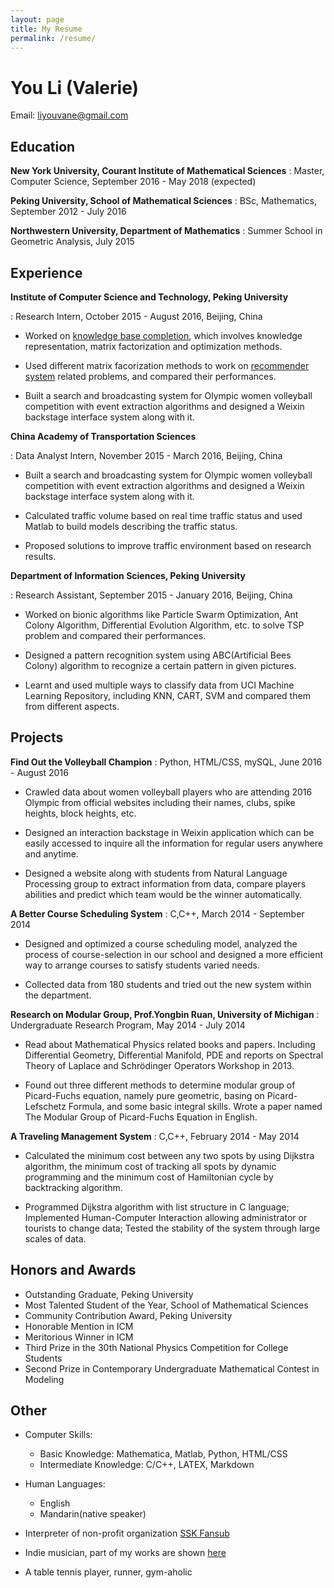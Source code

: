 ```yaml
---
layout: page
title: My Resume
permalink: /resume/
---
```


You Li (Valerie)
=======

Email: liyouvane@gmail.com

Education
---------

**New York University, Courant Institute of Mathematical Sciences**
: Master, Computer Science, September 2016 - May 2018 (expected)

**Peking University, School of Mathematical Sciences**
: BSc, Mathematics, September 2012 - July 2016

**Northwestern University, Department of Mathematics**
: Summer School in Geometric Analysis, July 2015

Experience
----------

**Institute of Computer Science and Technology, Peking University**

: Research Intern, October 2015 - August 2016, Beijing, China

* Worked on [knowledge base completion](https://github.com/liyouvane/Matrix-Factorization-for-Knowledgebase-Completion), which involves knowledge representation, matrix factorization and optimization methods.

* Used different matrix facorization methods to work on [recommender system](https://github.com/liyouvane/Matrix-Factorization-for-Recommender-System) related problems, and compared their performances.

* Built a search and broadcasting system for Olympic women volleyball competition with event extraction algorithms and designed a Weixin backstage interface system along with it.

**China Academy of Transportation Sciences**

: Data Analyst Intern, November 2015 - March 2016, Beijing, China

* Built a search and broadcasting system for Olympic women volleyball competition with event extraction algorithms and designed a Weixin backstage interface system along with it.

* Calculated traffic volume based on real time traffic status and used Matlab to build models describing the traffic status.

* Proposed solutions to improve traffic environment based on research results.


**Department of Information Sciences, Peking University**

: Research Assistant, September 2015 - January 2016, Beijing, China

* Worked on bionic algorithms like Particle Swarm Optimization, Ant Colony Algorithm, Differential Evolution Algorithm, etc. to solve TSP problem and compared their performances.

* Designed a pattern recognition system using ABC(Artificial Bees Colony) algorithm to recognize a certain pattern in given pictures.

* Learnt and used multiple ways to classify data from UCI Machine Learning Repository, including KNN, CART, SVM and compared them from different aspects.


Projects
----------------
**Find Out the Volleyball Champion**
: Python, HTML/CSS, mySQL, June 2016 - August 2016

* Crawled data about women volleyball players who are attending 2016 Olympic from official websites including their names, clubs, spike heights, block heights, etc.

* Designed an interaction backstage in Weixin application which can be easily accessed to inquire all the information for regular users anywhere and anytime.

* Designed a website along with students from Natural Language Processing group to extract information from data, compare players abilities and predict which team would be the winner automatically.

**A Better Course Scheduling System**
: C,C++, March 2014 - September 2014

* Designed and optimized a course scheduling model, analyzed the process of course-selection in our school and designed a more efficient way to arrange courses to satisfy students varied needs.

* Collected data from 180 students and tried out the new system within the department.

**Research on Modular Group, Prof.Yongbin Ruan, University of Michigan**
: Undergraduate Research Program, May 2014 - July 2014

* Read about Mathematical Physics related books and papers. Including Differential Geometry, Differential Manifold, PDE and reports on Spectral Theory of Laplace and Schrödinger Operators Workshop in 2013.

* Found out three different methods to determine modular group of Picard-Fuchs equation, namely pure geometric, basing on Picard-Lefschetz Formula, and some basic integral skills. Wrote a paper named The Modular Group of Picard-Fuchs Equation in English.

**A Traveling Management System**
: C,C++, February 2014 - May 2014 

* Calculated the minimum cost between any two spots by using Dijkstra algorithm, the minimum cost of tracking all spots by dynamic programming and the minimum cost of Hamiltonian cycle by backtracking algorithm.

* Programmed Dijkstra algorithm with list structure in C language; Implemented Human-Computer Interaction allowing administrator or tourists to change data; Tested the stability of the system through large scales of data.

Honors and Awards
----------------------------------------
* Outstanding Graduate, Peking University
* Most Talented Student of the Year, School of Mathematical Sciences
* Community Contribution Award, Peking University
* Honorable Mention in ICM
* Meritorious Winner in ICM
* Third Prize in the 30th National Physics Competition for College Students
* Second Prize in Contemporary Undergraduate Mathematical Contest in Modeling



Other
----------------------------------------
* Computer Skills:
    * Basic Knowledge: Mathematica, Matlab, Python, HTML/CSS
    * Intermediate Knowledge: C/C++, LATEX, Markdown

* Human Languages:
    * English
    * Mandarin(native speaker)

* Interpreter of non-profit organization [SSK Fansub](http://www.sskzmz.com/)

* Indie musician, part of my works are shown [here](http://music.163.com/#/artist?id=12014014)

* A table tennis player, runner, gym-aholic
